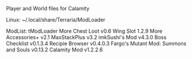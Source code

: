 Player and World files for Calamity

Linux: ~/.local/share/Terraria/ModLoader

ModList:
tModLoader
More Chest Loot v0.6
Wing Slot 1.2.9
More Accessories+ v2.1
MaxStackPlus v3.2
imkSushi's Mod v4.3.0
Boss Checklist v0.1.3.4
Recipie Browser v0.4.0.3
Fargo's Mutant Mod: Summons and Souls v0.13.2
Calamity Mod v1.2.2.6

